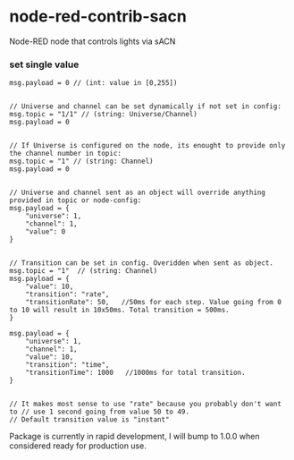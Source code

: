 # node-red-contrib-sacn
Node-RED node that controls lights via sACN



### set single value
```
msg.payload = 0 // (int: value in [0,255])


// Universe and channel can be set dynamically if not set in config:
msg.topic = "1/1" // (string: Universe/Channel)
msg.payload = 0


// If Universe is configured on the node, its enought to provide only the channel number in topic:
msg.topic = "1" // (string: Channel)
msg.payload = 0


// Universe and channel sent as an object will override anything provided in topic or node-config:
msg.payload = {
    "universe": 1,
    "channel": 1,
    "value": 0
}


// Transition can be set in config. Overidden when sent as object.
msg.topic = "1"  // (string: Channel)
msg.payload = {
    "value": 10,
    "transition": "rate",
    "transitionRate": 50,   //50ms for each step. Value going from 0 to 10 will result in 10x50ms. Total transition = 500ms.
}

msg.payload = {
    "universe": 1,
    "channel": 1,
    "value": 10,
    "transition": "time",
    "transitionTime": 1000   //1000ms for total transition.
}


// It makes most sense to use "rate" because you probably don't want to // use 1 second going from value 50 to 49.
// Default transition value is "instant"
```


Package is currently in rapid development, I will bump to 1.0.0 when considered ready for production use.